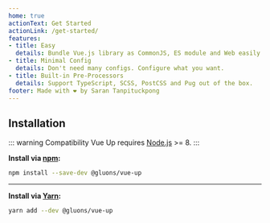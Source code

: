 ```yaml
---
home: true
actionText: Get Started
actionLink: /get-started/
features:
- title: Easy
  details: Bundle Vue.js library as CommonJS, ES module and Web easily.
- title: Minimal Config
  details: Don't need many configs. Configure what you want.
- title: Built-in Pre-Processors
  details: Support TypeScript, SCSS, PostCSS and Pug out of the box.
footer: Made with ❤️ by Saran Tanpituckpong
---
```


<HomeNote/>

## Installation

::: warning Compatibility
Vue Up requires [Node.js](https://nodejs.org/) >= 8.
:::

**Install via [npm](https://www.npmjs.com/):**

```bash
npm install --save-dev @gluons/vue-up
```

---

**Install via [Yarn](https://yarnpkg.com/):**

```bash
yarn add --dev @gluons/vue-up
```
